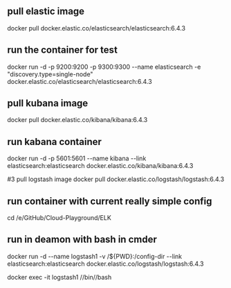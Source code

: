 ## pull elastic image
docker pull docker.elastic.co/elasticsearch/elasticsearch:6.4.3

## run the container for test
docker run -d -p 9200:9200 -p 9300:9300 --name elasticsearch -e "discovery.type=single-node" docker.elastic.co/elasticsearch/elasticsearch:6.4.3


## pull kubana image
 docker pull docker.elastic.co/kibana/kibana:6.4.3

## run kabana container
docker run -d -p 5601:5601 --name kibana --link elasticsearch:elasticsearch docker.elastic.co/kibana/kibana:6.4.3


#3 pull logstash image
docker pull docker.elastic.co/logstash/logstash:6.4.3

## run container with current really simple config
cd /e/GitHub/Cloud-Playground/ELK

## run in deamon with bash in cmder
 docker run -d --name logstash1 -v /${PWD}:/config-dir --link elasticsearch:elasticsearch docker.elastic.co/logstash/logstash:6.4.3

docker exec -it logstash1 //bin//bash
